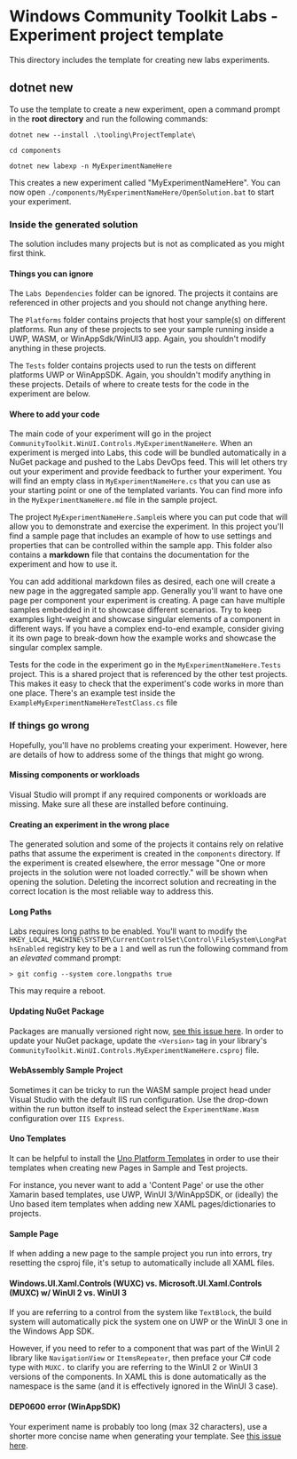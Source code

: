 # Windows Community Toolkit Labs - Experiment project template

This directory includes the template for creating new labs experiments.

## dotnet new

To use the template to create a new experiment, open a command prompt in the **root directory** and run the following commands:

```ascii
dotnet new --install .\tooling\ProjectTemplate\

cd components

dotnet new labexp -n MyExperimentNameHere
```

This creates a new experiment called "MyExperimentNameHere".
You can now open `./components/MyExperimentNameHere/OpenSolution.bat` to start your experiment.

### Inside the generated solution

The solution includes many projects but is not as complicated as you might first think.

#### Things you can ignore

The `Labs Dependencies` folder can be ignored. The projects it contains are referenced in other projects and you should not change anything here.

The `Platforms` folder contains projects that host your sample(s) on different platforms. Run any of these projects to see your sample running inside a UWP, WASM, or WinAppSdk/WinUI3 app. Again, you shouldn't modify anything in these projects.

The `Tests` folder contains projects used to run the tests on different platforms UWP or WinAppSDK. Again, you shouldn't modify anything in these projects. Details of where to create tests for the code in the experiment are below.

#### Where to add your code

The main code of your experiment will go in the project `CommunityToolkit.WinUI.Controls.MyExperimentNameHere`. When an experiment is merged into Labs, this code will be bundled automatically in a NuGet package and pushed to the Labs DevOps feed. This will let others try out your experiment and provide feedback to further your experiment.
You will find an empty class in `MyExperimentNameHere.cs` that you can use as your starting point or one of the templated variants. You can find more info in the `MyExperimentNameHere.md` file in the sample project.

The project `MyExperimentNameHere.Sample`is where you can put code that will allow you to demonstrate and exercise the experiment. In this project you'll find a sample page that includes an example of how to use settings and properties that can be controlled within the sample app. This folder also contains a **markdown** file that contains the documentation for the experiment and how to use it.

You can add additional markdown files as desired, each one will create a new page in the aggregated sample app. Generally you'll want to have one page per component your experiment is creating. A page can have multiple samples embedded in it to showcase different scenarios. Try to keep examples light-weight and showcase singular elements of a component in different ways. If you have a complex end-to-end example, consider giving it its own page to break-down how the example works and showcase the singular complex sample.

Tests for the code in the experiment go in the `MyExperimentNameHere.Tests` project. This is a shared project that is referenced by the other test projects. This makes it easy to check that the experiment's code works in more than one place. There's an example test inside the `ExampleMyExperimentNameHereTestClass.cs` file

### If things go wrong

Hopefully, you'll have no problems creating your experiment. However, here are details of how to address some of the things that might go wrong.

#### Missing components or workloads

Visual Studio will prompt if any required components or workloads are missing. Make sure all these are installed before continuing.

#### Creating an experiment in the wrong place

The generated solution and some of the projects it contains rely on relative paths that assume the experiment is created in the `components` directory. If the experiment is created elsewhere, the error message "One or more projects in the solution were not loaded correctly." will be shown when opening the solution. Deleting the incorrect solution and recreating in the correct location is the most reliable way to address this.

#### Long Paths

Labs requires long paths to be enabled. You'll want to modify the `HKEY_LOCAL_MACHINE\SYSTEM\CurrentControlSet\Control\FileSystem\LongPathsEnabled` registry key to be a `1` and well as run the following command from an _elevated_ command prompt:

```dos
> git config --system core.longpaths true
```

This may require a reboot.

#### Updating NuGet Package

Packages are manually versioned right now, [see this issue here](https://github.com/CommunityToolkit/Labs-Windows/issues/133). In order to update your NuGet package, update the `<Version>` tag in your library's `CommunityToolkit.WinUI.Controls.MyExperimentNameHere.csproj` file.

#### WebAssembly Sample Project

Sometimes it can be tricky to run the WASM sample project head under Visual Studio with the default IIS run configuration. Use the drop-down within the run button itself to instead select the `ExperimentName.Wasm` configuration over `IIS Express`.

#### Uno Templates

It can be helpful to install the [Uno Platform Templates](https://marketplace.visualstudio.com/items?itemName=unoplatform.uno-platform-addin-2022) in order to use their templates when creating new Pages in Sample and Test projects.

For instance, you never want to add a 'Content Page' or use the other Xamarin based templates, use UWP, WinUI 3/WinAppSDK, or (ideally) the Uno based item templates when adding new XAML pages/dictionaries to projects.

#### Sample Page

If when adding a new page to the sample project you run into errors, try resetting the csproj file, it's setup to automatically include all XAML files.

#### Windows.UI.Xaml.Controls (WUXC) vs. Microsoft.UI.Xaml.Controls (MUXC) w/ WinUI 2 vs. WinUI 3

If you are referring to a control from the system like `TextBlock`, the build system will automatically pick the system one on UWP or the WinUI 3 one in the Windows App SDK.

However, if you need to refer to a component that was part of the WinUI 2 library like `NavigationView` or `ItemsRepeater`, then preface your C# code type with `MUXC.` to clarify you are referring to the WinUI 2 or WinUI 3 versions of the components. In XAML this is done automatically as the namespace is the same (and it is effectively ignored in the WinUI 3 case).

#### DEP0600 error (WinAppSDK)

Your experiment name is probably too long (max 32 characters), use a shorter more concise name when generating your template. See [this issue here](https://github.com/microsoft/microsoft-ui-xaml/issues/7059).

